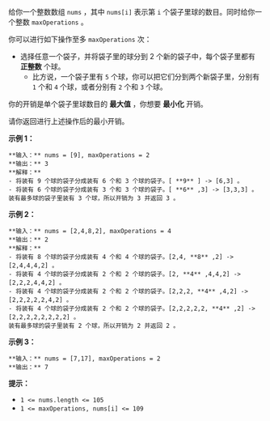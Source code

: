 给你一个整数数组 `nums` ，其中 `nums[i]` 表示第 `i` 个袋子里球的数目。同时给你一个整数 `maxOperations` 。

你可以进行如下操作至多 `maxOperations` 次：

  * 选择任意一个袋子，并将袋子里的球分到 2 个新的袋子中，每个袋子里都有 **正整数** 个球。 
    * 比方说，一个袋子里有 `5` 个球，你可以把它们分到两个新袋子里，分别有 `1` 个和 `4` 个球，或者分别有 `2` 个和 `3` 个球。

你的开销是单个袋子里球数目的 **最大值** ，你想要 **最小化** 开销。

请你返回进行上述操作后的最小开销。

**示例 1：**

    
    
    **输入：** nums = [9], maxOperations = 2
    **输出：** 3
    **解释：**
    - 将装有 9 个球的袋子分成装有 6 个和 3 个球的袋子。[ **9** ] -> [6,3] 。
    - 将装有 6 个球的袋子分成装有 3 个和 3 个球的袋子。[ **6** ,3] -> [3,3,3] 。
    装有最多球的袋子里装有 3 个球，所以开销为 3 并返回 3 。
    

**示例 2：**

    
    
    **输入：** nums = [2,4,8,2], maxOperations = 4
    **输出：** 2
    **解释：**
    - 将装有 8 个球的袋子分成装有 4 个和 4 个球的袋子。[2,4, **8** ,2] -> [2,4,4,4,2] 。
    - 将装有 4 个球的袋子分成装有 2 个和 2 个球的袋子。[2, **4** ,4,4,2] -> [2,2,2,4,4,2] 。
    - 将装有 4 个球的袋子分成装有 2 个和 2 个球的袋子。[2,2,2, **4** ,4,2] -> [2,2,2,2,2,4,2] 。
    - 将装有 4 个球的袋子分成装有 2 个和 2 个球的袋子。[2,2,2,2,2, **4** ,2] -> [2,2,2,2,2,2,2,2] 。
    装有最多球的袋子里装有 2 个球，所以开销为 2 并返回 2 。
    

**示例 3：**

    
    
    **输入：** nums = [7,17], maxOperations = 2
    **输出：** 7
    

**提示：**

  * `1 <= nums.length <= 105`
  * `1 <= maxOperations, nums[i] <= 109`

